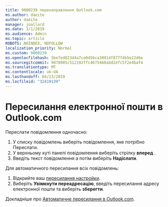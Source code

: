 ```yaml
---
title: 9000239 перенаправлення Outlook.com
ms.author: daeite
author: daeite
manager: joallard
ms.date: 3/1/2019
ms.audience: Admin
ms.topic: article
ROBOTS: NOINDEX, NOFOLLOW
localization_priority: Normal
ms.custom: 9000239
ms.openlocfilehash: 5be7ed823d4a7ce0456ca30914f877f4b5e22d6e
ms.sourcegitcommit: 9d78905c512192ffc4675468abd2efc5f2e4baf4
ms.translationtype: MT
ms.contentlocale: uk-UA
ms.lasthandoff: 04/23/2019
ms.locfileid: "32419139"
---
```

# <a name="forwarding-email-in-outlookcom"></a>Пересилання електронної пошти в Outlook.com

Переслати повідомлення одночасно:

1. У списку повідомлень виберіть повідомлення, яке потрібно Переслати.
2. У верхньому куті панелі повідомлення виберіть стрілку **вперед** .
3. Введіть текст повідомлення а потім виберіть **Надіслати**.

Для автоматичного пересилання всіх повідомлень:

1. Відкрийте ваш [пересилання настройки](https://outlook.live.com/mail/options/mail/forwarding/forwardingOption).
2. Виберіть **Увімкнути переадресацію**, введіть пересилання адресу електронної пошти та виберіть **зберегти**.

Докладніше про [Автоматичне пересилання в Outlook.com](https://support.office.com/article/6246987c-6c8f-4144-b255-14fc07007dad).